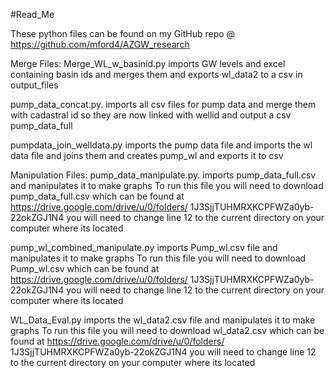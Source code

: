 #Read_Me

These python files can be found on my GitHub repo @ https://github.com/mford4/AZGW_research

Merge Files:
Merge_WL_w_basinid.py    imports GW levels and excel containing basin ids and merges them
				and exports wl_data2 to a csv in output_files

pump_data_concat.py.      imports all csv files for pump data and merge them with cadastral id so
				they are now linked with wellid and output a csv pump_data_full

pumpdata_join_welldata.py    imports the pump data file and imports the wl data file and joins them 
					and creates pump_wl and exports it to csv


Manipulation Files:
pump_data_manipulate.py. imports pump_data_full.csv and manipulates it to make graphs
				To run this file you will need to download pump_data_full.csv which can be 				found at https://drive.google.com/drive/u/0/folders/					1J3SjjTUHMRXKCPFWZa0yb-22okZGJ1N4 you will need to change line 12 to the
				 current directory on your computer where its located

pump_wl_combined_manipulate.py     imports Pump_wl.csv file and manipulates it to make graphs 
						To run this file you will need to download Pump_wl.csv which can be 						found at https://drive.google.com/drive/u/0/folders/
						1J3SjjTUHMRXKCPFWZa0yb-22okZGJ1N4 you will need to change line 12 to the
						 current directory on your computer where its located


WL_Data_Eval.py 		imports the wl_data2.csv file and manipulates it to make graphs
				To run this file you will need to download wl_data2.csv which can be 				found at https://drive.google.com/drive/u/0/folders/					1J3SjjTUHMRXKCPFWZa0yb-22okZGJ1N4 you will need to change line 12 to the
				current directory on your computer where its located





